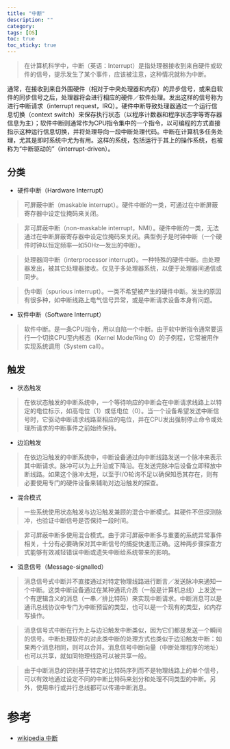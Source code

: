 ```yaml
---
title: "中断"
description: ""
category: 
tags: [OS]
toc: true
toc_sticky: true
---
```



> 在计算机科学中，中断（英语：Interrupt）是指处理器接收到来自硬件或软件的信号，提示发生了某个事件，应该被注意，这种情况就称为中断。

通常，在接收到来自外围硬件（相对于中央处理器和内存）的异步信号，或来自软件的同步信号之后，处理器将会进行相应的硬件／软件处理。发出这样的信号称为进行中断请求（interrupt request，IRQ）。硬件中断导致处理器通过一个运行信息切换（context switch）来保存执行状态（以程序计数器和程序状态字等寄存器信息为主）；软件中断则通常作为CPU指令集中的一个指令，以可编程的方式直接指示这种运行信息切换，并将处理导向一段中断处理代码。中断在计算机多任务处理，尤其是即时系统中尤为有用。这样的系统，包括运行于其上的操作系统，也被称为“中断驱动的”（interrupt-driven）。


## 分类
* 硬件中断（Hardware Interrupt）

> 可屏蔽中断（maskable interrupt）。硬件中断的一类，可通过在中断屏蔽寄存器中设定位掩码来关闭。

> 非可屏蔽中断（non-maskable interrupt，NMI）。硬件中断的一类，无法通过在中断屏蔽寄存器中设定位掩码来关闭。典型例子是时钟中断（一个硬件时钟以恒定频率—如50Hz—发出的中断）。

> 处理器间中断（interprocessor interrupt）。一种特殊的硬件中断。由处理器发出，被其它处理器接收。仅见于多处理器系统，以便于处理器间通信或同步。

> 伪中断（spurious interrupt）。一类不希望被产生的硬件中断。发生的原因有很多种，如中断线路上电气信号异常，或是中断请求设备本身有问题。

* 软件中断（Software Interrupt）

> 软件中断。是一条CPU指令，用以自陷一个中断。由于软中断指令通常要运行一个切换CPU至内核态（Kernel Mode/Ring 0）的子例程，它常被用作实现系统调用（System call）。

## 触发

* 状态触发

> 在依状态触发的中断系统中，一个等待响应的中断会在中断请求线路上以特定的电位标示，如高电位（1）或低电位（0）。当一个设备希望发送中断信号时，它驱动中断请求线路至相应的电位，并在CPU发出强制停止命令或处理所请求的中断事件之前始终保持。

* 边沿触发

> 在依边沿触发的中断系统中，中断设备通过向中断线路发送一个脉冲来表示其中断请求。脉冲可以为上升沿或下降沿。在发送完脉冲后设备立即释放中断线路。如果这个脉冲太短，以至于I/O轮询不足以确保知悉其存在，则有必要使用专门的硬件设备来辅助对边沿触发的探查。

* 混合模式

> 一些系统使用状态触发与边沿触发兼顾的混合中断模式。其硬件不但探测脉冲，也验证中断信号是否保持一段时间。

> 非可屏蔽中断多使用混合模式。由于非可屏蔽中断多与重要的系统异常事件相关，十分有必要确保对其中断信号的捕捉快速而正确。这种两步骤探查方式能够有效减轻错误中断或遗失中断给系统带来的影响。

* 消息信号（Message-signalled）

> 消息信号式中断并不直接通过对特定物理线路进行断言／发送脉冲来通知一个中断。这类中断设备通过在某种通讯介质（一般是计算机总线）上发送一个有逻辑含义的消息（一串／排比特码）来实现中断请求。中断消息可以是通讯总线协议中专门为中断预留的类型，也可以是一个现有的类型，如内存写操作。

> 消息信号式中断在行为上与边沿触发中断类似，因为它们都是发送一个瞬间的信号。中断处理软件的对此类中断的处理方式也类似于边沿触发中断：如果两个消息相同，则可以合并。消息信号中断向量（中断处理程序的地址）也可以共享，就如同物理线路可以被共享一般。

> 由于中断消息的识别基于特定的比特码序列而不是物理线路上的单个信号，可以有效地通过设定不同的中断比特码来划分和处理不同类型的中断。另外，使用串行或并行总线都可以传递中断消息。


# 参考

* [wikipedia 中断](https://zh.wikipedia.org/wiki/%E4%B8%AD%E6%96%B7)
